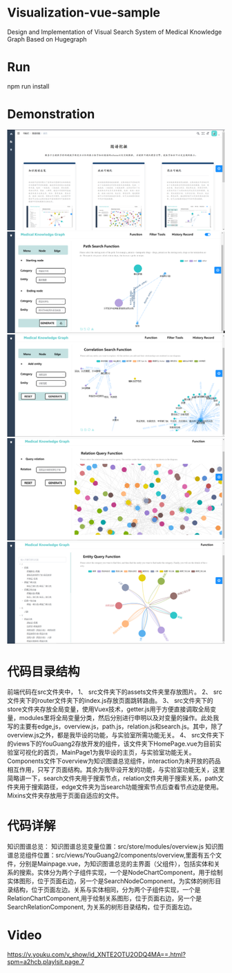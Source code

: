# Visualization-vue-sample
Design and Implementation of Visual Search System of Medical Knowledge  Graph Based on Hugegraph

# Run
npm run install 

# Demonstration
![MainPage](https://github.com/Liny777/Visualization-vue-sample/blob/master/images/%E9%A6%96%E9%A1%B5.png)
![Path Function](https://github.com/Liny777/Visualization-vue-sample/blob/master/images/path.png)
![Correlation Function](https://github.com/Liny777/Visualization-vue-sample/blob/master/images/Correlation.png)
![Relation Function](https://github.com/Liny777/Visualization-vue-sample/blob/master/images/Relation.png)
![Node Function](https://github.com/Liny777/Visualization-vue-sample/blob/master/images/Entity.png)

# 代码目录结构
前端代码在src文件夹中，
1、	src文件夹下的assets文件夹里存放图片。
2、	src文件夹下的router文件夹下的index.js存放页面跳转路由。
3、	src文件夹下的store文件夹存放全局变量，使用Vuex技术，getter.js用于方便直接调取全局变量，modules里将全局变量分类，然后分别进行申明以及对变量的操作。此处我写的主要有edge,js，overview.js，path.js，relation.js和search.js。其中，除了overview.js之外，都是我毕设的功能，与实验室所需功能无关。
4、	src文件夹下的views下的YouGuang2存放开发的组件，该文件夹下HomePage.vue为目前实验室可视化的首页，MainPage1为我毕设的主页，与实验室功能无关。Components文件下overview为知识图谱总览组件，interaction为未开放的药品相互作用，只写了页面结构。其余为我毕设开发的功能，与实验室功能无关，这里简略讲一下，search文件夹用于搜索节点，relation文件夹用于搜索关系，path文件夹用于搜索路径，edge文件夹为当search功能搜索节点后查看节点边是使用。Mixins文件夹存放用于页面自适应的文件。

# 代码详解
知识图谱总览：
知识图谱总览变量位置：src/store/modules/overview.js
知识图谱总览组件位置：src/views/YouGuang2/components/overview,里面有五个文件，分别是Mainpage.vue，为知识图谱总览的主界面（父组件），包括实体和关系的搜索。实体分为两个子组件实现，一个是NodeChartComponent，用于绘制实体图形，位于页面右边，另一个是SearchNodeComponent，为实体的树形目录结构，位于页面左边。关系与实体相同，分为两个子组件实现，一个是RelationChartComponent,用于绘制关系图形，位于页面右边，另一个是SearchRelationComponent, 为关系的树形目录结构，位于页面左边。

# Video
https://v.youku.com/v_show/id_XNTE2OTU2ODQ4MA==.html?spm=a2hcb.playlsit.page.7
